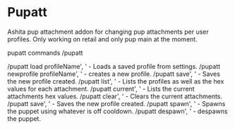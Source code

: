# Pupatt
Ashita pup attachment addon for changing pup attachments per user profiles. Only working on retail and only pup main at the moment.

pupatt commands /pupatt

/pupatt load profileName', ' - Loads a saved profile from settings.
/pupatt newprofile profileName', ' - creates a new profile.
/pupatt save', ' - Saves the new profile created.
/pupatt list', ' - Lists the profiles as well as the hex values for each attachment.
/pupatt current', ' - Lists the current attachments hex values.
/pupatt clear', ' - Clears the current attachments.
/pupatt save', ' - Saves the new profile created.
/pupatt spawn', ' - Spawns the puppet using whatever is off cooldown.
/pupatt despawn', ' - despawns the puppet.	
